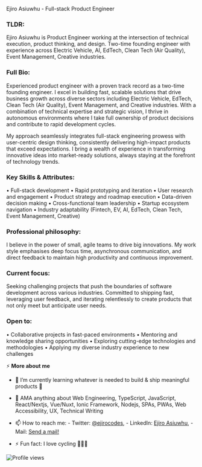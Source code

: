 Ejiro Asiuwhu - Full-stack Product Engineer

### TLDR: 
Ejiro Asiuwhu is Product Engineer working at the intersection of technical execution, product thinking, and design. Two-time founding engineer with experience across Electric Vehicle, AI, EdTech, Clean Tech (Air Quality), Event Management, Creative industries.

### Full Bio:
Experienced product engineer with a proven track record as a two-time founding engineer. I excel in building fast, scalable solutions that drive business growth across diverse sectors including Electric Vehicle, EdTech, Clean Tech (Air Quality), Event Management, and Creative industries. With a combination of technical expertise and strategic vision, I thrive in autonomous environments where I take full ownership of product decisions and contribute to rapid development cycles.

My approach seamlessly integrates full-stack engineering prowess with user-centric design thinking, consistently delivering high-impact products that exceed expectations. I bring a wealth of experience in transforming innovative ideas into market-ready solutions, always staying at the forefront of technology trends.

### Key Skills & Attributes:
• Full-stack development
• Rapid prototyping and iteration
• User research and engagement
• Product strategy and roadmap execution
• Data-driven decision making
• Cross-functional team leadership
• Startup ecosystem navigation
• Industry adaptability (Fintech, EV, AI, EdTech, Clean Tech, Event Management, Creative)

### Professional philosophy:
I believe in the power of small, agile teams to drive big innovations. My work style emphasises deep focus time, asynchronous communication, and direct feedback to maintain high productivity and continuous improvement.

### Current focus:
Seeking challenging projects that push the boundaries of software development across various industries. Committed to shipping fast, leveraging user feedback, and iterating relentlessly to create products that not only meet but anticipate user needs.

### Open to:
• Collaborative projects in fast-paced environments
• Mentoring and knowledge sharing opportunities
• Exploring cutting-edge technologies and methodologies
• Applying my diverse industry experience to new challenges

⚡️ **More about me**
- 🌱 I’m currently learning whatever is needed to build & ship meaningful products 🚀 
- 💬 AMA anything about Web Engineering, TypeScript, JavaScript, React/Nextjs, Vue/Nuxt, Ionic Framework, Nodejs, SPAs, PWAs, Web Accessibility, UX, Technical Writing 
- 📫 How to reach me: - Twitter: [@ejirocodes](https://twitter.com/ejirocodes), - LinkedIn: [Ejiro Asiuwhu](https://www.linkedin.com/in/ejiro-asiuwhu), - Mail: [Send a mail!](mailto:ejiroasiuwhu10@gmail.com)

- ⚡ Fun fact: I love cycling 🚴🏾‍♂️

![Profile views](https://komarev.com/ghpvc/?username=ejirocodes)
